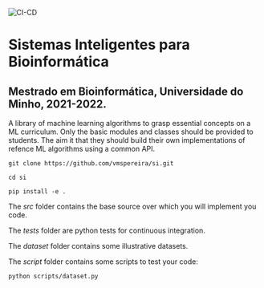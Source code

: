 ![CI-CD](https://github.com/vmspereira/si/actions/workflows/main.yaml/badge.svg)

# Sistemas Inteligentes para Bioinformática

## Mestrado em Bioinformática, Universidade do Minho, 2021-2022.

A library of machine learning algorithms to grasp essential concepts on a ML curriculum.
Only the basic modules and classes should be provided to students. The aim it that they should build their own implementations of refence ML algorithms using a common API.

`git clone https://github.com/vmspereira/si.git`

`cd si`

`pip install -e .`

The _src_ folder contains the base source over which you will implement you code.

The _tests_ folder are python tests for continuous integration.

The _dataset_ folder contains some illustrative datasets.

The _script_ folder contains some scripts to test your code:

`python scripts/dataset.py`
